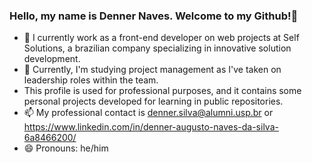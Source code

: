 ### Hello, my name is Denner Naves. Welcome to my Github!👋


- 🔭 I currently work as a front-end developer on web projects at Self Solutions, a brazilian company specializing in innovative solution development.
- 🌱 Currently, I'm studying project management as I've taken on leadership roles within the team.
- This profile is used for professional purposes, and it contains some personal projects developed for learning in public repositories.
- 📫 My professional contact is denner.silva@alumni.usp.br or https://www.linkedin.com/in/denner-augusto-naves-da-silva-6a8466200/
- 😄 Pronouns: he/him


